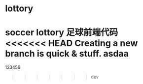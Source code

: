 # lottory
soccer lottory
足球前端代码
<<<<<<< HEAD
Creating a new branch is quick & stuff.
asdaa
=======
123456
>>>>>>> dev
